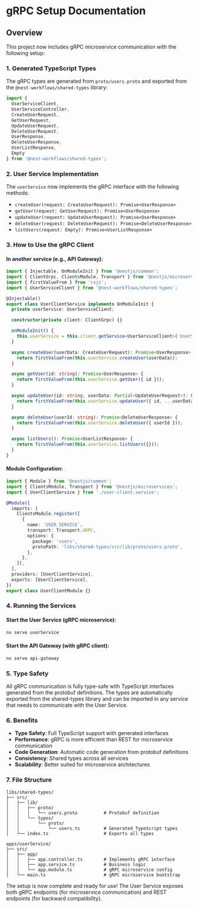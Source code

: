# gRPC Setup Documentation

## Overview

This project now includes gRPC microservice communication with the following setup:

### 1. Generated TypeScript Types

The gRPC types are generated from `proto/users.proto` and exported from the `@nest-workflows/shared-types` library:

```typescript
import {
  UserServiceClient,
  UserServiceController,
  CreateUserRequest,
  GetUserRequest,
  UpdateUserRequest,
  DeleteUserRequest,
  UserResponse,
  DeleteUserResponse,
  UserListResponse,
  Empty
} from '@nest-workflows/shared-types';
```

### 2. User Service Implementation

The `userService` now implements the gRPC interface with the following methods:

- `createUser(request: CreateUserRequest): Promise<UserResponse>`
- `getUser(request: GetUserRequest): Promise<UserResponse>`
- `updateUser(request: UpdateUserRequest): Promise<UserResponse>`
- `deleteUser(request: DeleteUserRequest): Promise<DeleteUserResponse>`
- `listUsers(request: Empty): Promise<UserListResponse>`

### 3. How to Use the gRPC Client

#### In another service (e.g., API Gateway):

```typescript
import { Injectable, OnModuleInit } from '@nestjs/common';
import { ClientGrpc, ClientsModule, Transport } from '@nestjs/microservices';
import { firstValueFrom } from 'rxjs';
import { UserServiceClient } from '@nest-workflows/shared-types';

@Injectable()
export class UserClientService implements OnModuleInit {
  private userService: UserServiceClient;

  constructor(private client: ClientGrpc) {}

  onModuleInit() {
    this.userService = this.client.getService<UserServiceClient>('UserService');
  }

  async createUser(userData: CreateUserRequest): Promise<UserResponse> {
    return firstValueFrom(this.userService.createUser(userData));
  }

  async getUser(id: string): Promise<UserResponse> {
    return firstValueFrom(this.userService.getUser({ id }));
  }

  async updateUser(id: string, userData: Partial<UpdateUserRequest>): Promise<UserResponse> {
    return firstValueFrom(this.userService.updateUser({ id, ...userData }));
  }

  async deleteUser(userId: string): Promise<DeleteUserResponse> {
    return firstValueFrom(this.userService.deleteUser({ userId }));
  }

  async listUsers(): Promise<UserListResponse> {
    return firstValueFrom(this.userService.listUsers({}));
  }
}
```

#### Module Configuration:

```typescript
import { Module } from '@nestjs/common';
import { ClientsModule, Transport } from '@nestjs/microservices';
import { UserClientService } from './user-client.service';

@Module({
  imports: [
    ClientsModule.register([
      {
        name: 'USER_SERVICE',
        transport: Transport.GRPC,
        options: {
          package: 'users',
          protoPath: 'libs/shared-types/src/lib/proto/users.proto',
        },
      },
    ]),
  ],
  providers: [UserClientService],
  exports: [UserClientService],
})
export class UserClientModule {}
```

### 4. Running the Services

#### Start the User Service (gRPC microservice):
```bash
nx serve userService
```

#### Start the API Gateway (with gRPC client):
```bash
nx serve api-gateway
```

### 5. Type Safety

All gRPC communication is fully type-safe with TypeScript interfaces generated from the protobuf definitions. The types are automatically exported from the shared-types library and can be imported in any service that needs to communicate with the User Service.

### 6. Benefits

- **Type Safety**: Full TypeScript support with generated interfaces
- **Performance**: gRPC is more efficient than REST for microservice communication
- **Code Generation**: Automatic code generation from protobuf definitions
- **Consistency**: Shared types across all services
- **Scalability**: Better suited for microservice architectures

### 7. File Structure

```
libs/shared-types/
├── src/
│   ├── lib/
│   │   ├── proto/
│   │   │   └── users.proto          # Protobuf definition
│   │   └── types/
│   │       └── proto/
│   │           └── users.ts         # Generated TypeScript types
│   └── index.ts                     # Exports all types

apps/userService/
├── src/
│   ├── app/
│   │   ├── app.controller.ts        # Implements gRPC interface
│   │   ├── app.service.ts           # Business logic
│   │   └── app.module.ts            # gRPC microservice config
│   └── main.ts                      # gRPC microservice bootstrap
```

The setup is now complete and ready for use! The User Service exposes both gRPC endpoints (for microservice communication) and REST endpoints (for backward compatibility). 